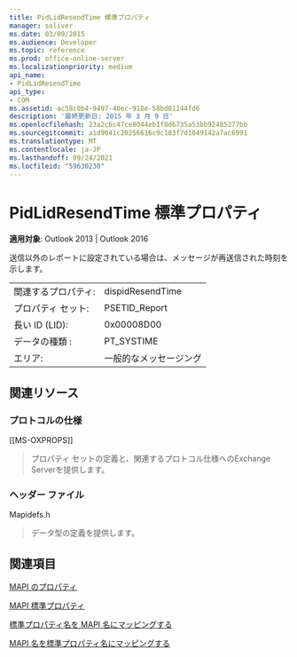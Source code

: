 ```yaml
---
title: PidLidResendTime 標準プロパティ
manager: soliver
ms.date: 03/09/2015
ms.audience: Developer
ms.topic: reference
ms.prod: office-online-server
ms.localizationpriority: medium
api_name:
- PidLidResendTime
api_type:
- COM
ms.assetid: ac58c0b4-9497-40ec-918e-58bd81144fd6
description: '最終更新日: 2015 年 3 月 9 日'
ms.openlocfilehash: 23a2c6c47ce8044eb1f8d6735a53bb92485277bb
ms.sourcegitcommit: a1d9041c20256616c9c183f7d1049142a7ac6991
ms.translationtype: MT
ms.contentlocale: ja-JP
ms.lasthandoff: 09/24/2021
ms.locfileid: "59630230"
---
```

# <a name="pidlidresendtime-canonical-property"></a>PidLidResendTime 標準プロパティ

  
  
**適用対象**: Outlook 2013 | Outlook 2016 
  
送信以外のレポートに設定されている場合は、メッセージが再送信された時刻を示します。
  
|||
|:-----|:-----|
|関連するプロパティ:  <br/> |dispidResendTime  <br/> |
|プロパティ セット:  <br/> |PSETID_Report  <br/> |
|長い ID (LID):  <br/> |0x00008D00  <br/> |
|データの種類 :   <br/> |PT_SYSTIME  <br/> |
|エリア:  <br/> |一般的なメッセージング  <br/> |
   
## <a name="related-resources"></a>関連リソース

### <a name="protocol-specifications"></a>プロトコルの仕様

[[MS-OXPROPS]] 
  
> プロパティ セットの定義と、関連するプロトコル仕様へのExchange Serverを提供します。
    
### <a name="header-files"></a>ヘッダー ファイル

Mapidefs.h
  
> データ型の定義を提供します。
    
## <a name="see-also"></a>関連項目



[MAPI のプロパティ](mapi-properties.md)
  
[MAPI 標準プロパティ](mapi-canonical-properties.md)
  
[標準プロパティ名を MAPI 名にマッピングする](mapping-canonical-property-names-to-mapi-names.md)
  
[MAPI 名を標準プロパティ名にマッピングする](mapping-mapi-names-to-canonical-property-names.md)

